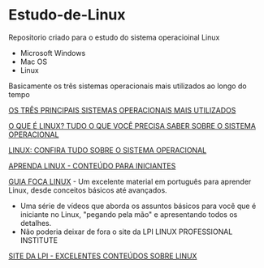 # Estudo-de-Linux

Repositorio criado para o estudo do sistema operacioinal Linux

 - Microsoft Windows 
 - Mac OS
 - Linux
  
  Basicamente os três sistemas operacionais mais utilizados ao longo do tempo
  
  [OS TRÊS PRINCIPAIS SISTEMAS OPERACIONAIS MAIS UTILIZADOS](https://youtu.be/eJuvKn5j_kE)
  
 
  [O QUE É LINUX? TUDO O QUE VOCÊ PRECISA SABER SOBRE O SISTEMA OPERACIONAL](https://www.techtudo.com.br/listas/2022/10/o-que-e-linux-tudo-o-que-voce-precisa-saber-sobre-o-sistema-operacional.ghtml)

  [LINUX: CONFIRA TUDO SOBRE O SISTEMA OPERACIONAL](https://www.hostgator.com.br/guias/linux-tudo-sobre-sistema/)
  
  [APRENDA LINUX - CONTEÚDO PARA INICIANTES](https://www.youtube.com/playlist?list=PLZsjaJhVZaxX9xCXhZDJnhFcIL4ncLjVj)


  

 [GUIA FOCA LINUX](https://guiafoca.org/) - Um excelente material em português para aprender Linux, desde conceitos básicos até avançados.

  
  - Uma série de vídeos que aborda os assuntos básicos para você que é iniciante no Linux, "pegando pela mão" e apresentando todos os detalhes.
  - Não poderia deixar de fora o site da LPI LINUX PROFESSIONAL INSTITUTE

  [SITE DA LPI - EXCELENTES CONTEÚDOS SOBRE LINUX](https://www.lpi.org/)
